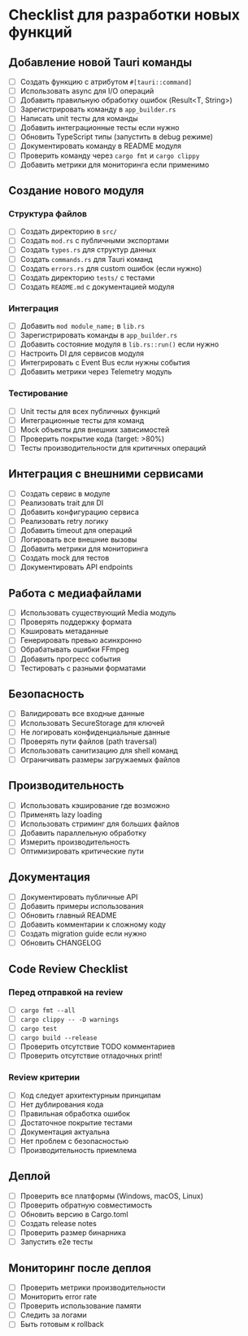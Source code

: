 # Checklist для разработки новых функций

## Добавление новой Tauri команды

- [ ] Создать функцию с атрибутом `#[tauri::command]`
- [ ] Использовать async для I/O операций
- [ ] Добавить правильную обработку ошибок (Result<T, String>)
- [ ] Зарегистрировать команду в `app_builder.rs`
- [ ] Написать unit тесты для команды
- [ ] Добавить интеграционные тесты если нужно
- [ ] Обновить TypeScript типы (запустить в debug режиме)
- [ ] Документировать команду в README модуля
- [ ] Проверить команду через `cargo fmt` и `cargo clippy`
- [ ] Добавить метрики для мониторинга если применимо

## Создание нового модуля

### Структура файлов
- [ ] Создать директорию в `src/`
- [ ] Создать `mod.rs` с публичными экспортами
- [ ] Создать `types.rs` для структур данных
- [ ] Создать `commands.rs` для Tauri команд
- [ ] Создать `errors.rs` для custom ошибок (если нужно)
- [ ] Создать директорию `tests/` с тестами
- [ ] Создать `README.md` с документацией модуля

### Интеграция
- [ ] Добавить `mod module_name;` в `lib.rs`
- [ ] Зарегистрировать команды в `app_builder.rs`
- [ ] Добавить состояние модуля в `lib.rs::run()` если нужно
- [ ] Настроить DI для сервисов модуля
- [ ] Интегрировать с Event Bus если нужны события
- [ ] Добавить метрики через Telemetry модуль

### Тестирование
- [ ] Unit тесты для всех публичных функций
- [ ] Интеграционные тесты для команд
- [ ] Mock объекты для внешних зависимостей
- [ ] Проверить покрытие кода (target: >80%)
- [ ] Тесты производительности для критичных операций

## Интеграция с внешними сервисами

- [ ] Создать сервис в модуле
- [ ] Реализовать trait для DI
- [ ] Добавить конфигурацию сервиса
- [ ] Реализовать retry логику
- [ ] Добавить timeout для операций
- [ ] Логировать все внешние вызовы
- [ ] Добавить метрики для мониторинга
- [ ] Создать mock для тестов
- [ ] Документировать API endpoints

## Работа с медиафайлами

- [ ] Использовать существующий Media модуль
- [ ] Проверять поддержку формата
- [ ] Кэшировать метаданные
- [ ] Генерировать превью асинхронно
- [ ] Обрабатывать ошибки FFmpeg
- [ ] Добавить прогресс события
- [ ] Тестировать с разными форматами

## Безопасность

- [ ] Валидировать все входные данные
- [ ] Использовать SecureStorage для ключей
- [ ] Не логировать конфиденциальные данные
- [ ] Проверять пути файлов (path traversal)
- [ ] Использовать санитизацию для shell команд
- [ ] Ограничивать размеры загружаемых файлов

## Производительность

- [ ] Использовать кэширование где возможно
- [ ] Применять lazy loading
- [ ] Использовать стриминг для больших файлов
- [ ] Добавить параллельную обработку
- [ ] Измерить производительность
- [ ] Оптимизировать критические пути

## Документация

- [ ] Документировать публичные API
- [ ] Добавить примеры использования
- [ ] Обновить главный README
- [ ] Добавить комментарии к сложному коду
- [ ] Создать migration guide если нужно
- [ ] Обновить CHANGELOG

## Code Review Checklist

### Перед отправкой на review
- [ ] `cargo fmt --all`
- [ ] `cargo clippy -- -D warnings`
- [ ] `cargo test`
- [ ] `cargo build --release`
- [ ] Проверить отсутствие TODO комментариев
- [ ] Проверить отсутствие отладочных print!

### Review критерии
- [ ] Код следует архитектурным принципам
- [ ] Нет дублирования кода
- [ ] Правильная обработка ошибок
- [ ] Достаточное покрытие тестами
- [ ] Документация актуальна
- [ ] Нет проблем с безопасностью
- [ ] Производительность приемлема

## Деплой

- [ ] Проверить все платформы (Windows, macOS, Linux)
- [ ] Проверить обратную совместимость
- [ ] Обновить версию в Cargo.toml
- [ ] Создать release notes
- [ ] Проверить размер бинарника
- [ ] Запустить e2e тесты

## Мониторинг после деплоя

- [ ] Проверить метрики производительности
- [ ] Мониторить error rate
- [ ] Проверить использование памяти
- [ ] Следить за логами
- [ ] Быть готовым к rollback